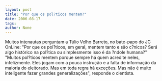 ```yaml
---
layout: post
title: "Por que os pol?ticos mentem?"
date: 2006-08-17
tags: 
author: None
---
```


Muitos intenautas perguntam a Túlio Velho Barreto, no bate-papo do JC OnLine: \"Por que os pol?ticos, em geral, mentem tanto e são c?nicos? Será algo histórico na pol?tica ou simplesmente isso é da ?ndole humana?\" 
\"Muitos pol?ticos mentem porque sempre há quem acredite neles, infelizmente. Eles jogam com a pouca instrução e a falta de informação da maioria do eleitorado. Mas em toda regra há exceções. Mas não é muito inteligente fazer grandes generalizações\", responde o cientista. 